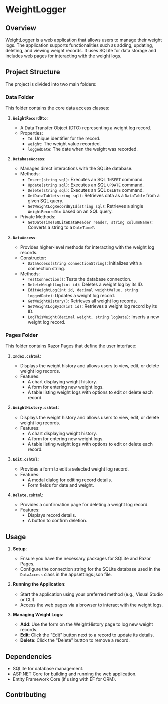 ﻿# WeightLogger

## Overview

WeightLogger is a web application that allows users to manage their weight logs. The application supports functionalities such as adding, updating, deleting, and viewing weight records. It uses SQLite for data storage and includes web pages for interacting with the weight logs.

## Project Structure

The project is divided into two main folders:

### Data Folder

This folder contains the core data access classes:

1. **`WeightRecordDto`**:
   - A Data Transfer Object (DTO) representing a weight log record.
   - Properties:
     - `Id`: Unique identifier for the record.
     - `weight`: The weight value recorded.
     - `loggedDate`: The date when the weight was recorded.

2. **`DatabaseAccess`**:
   - Manages direct interactions with the SQLite database.
   - Methods:
     - `Insert(string sql)`: Executes an SQL `INSERT` command.
     - `Update(string sql)`: Executes an SQL `UPDATE` command.
     - `Delete(string sql)`: Executes an SQL `DELETE` command.
     - `GetDataTable(string sql)`: Retrieves data as a `DataTable` from a given SQL query.
     - `GetWeightLogRecordById(string sql)`: Retrieves a single `WeightRecordDto` based on an SQL query.
   - Private Methods:
     - `GetDateTime(SQLiteDataReader reader, string columnName)`: Converts a string to a `DateTime?`.

3. **`DataAccess`**:
   - Provides higher-level methods for interacting with the weight log records.
   - Constructor:
     - `DataAccess(string connectionString)`: Initializes with a connection string.
   - Methods:
     - `TestConnection()`: Tests the database connection.
     - `DeleteWeightLog(int id)`: Deletes a weight log by its ID.
     - `EditWeightLog(int id, decimal weightValue, string loggedDate)`: Updates a weight log record.
     - `GetWeightHistory()`: Retrieves all weight log records.
     - `GetWeightLogById(int id)`: Retrieves a weight log record by its ID.
     - `LogThisWeight(decimal weight, string logDate)`: Inserts a new weight log record.

### Pages Folder

This folder contains Razor Pages that define the user interface:

1. **`Index.cshtml`**:
   - Displays the weight history and allows users to view, edit, or delete weight log records.
   - Features:
     - A chart displaying weight history.
     - A form for entering new weight logs.
     - A table listing weight logs with options to edit or delete each record.

2. **`WeightHistory.cshtml`**:
   - Displays the weight history and allows users to view, edit, or delete weight log records.
   - Features:
     - A chart displaying weight history.
     - A form for entering new weight logs.
     - A table listing weight logs with options to edit or delete each record.

3. **`Edit.cshtml`**:
   - Provides a form to edit a selected weight log record.
   - Features:
     - A modal dialog for editing record details.
     - Form fields for date and weight.

4. **`Delete.cshtml`**:
   - Provides a confirmation page for deleting a weight log record.
   - Features:
     - Displays record details.
     - A button to confirm deletion.

## Usage

1. **Setup**:
   - Ensure you have the necessary packages for SQLite and Razor Pages.
   - Configure the connection string for the SQLite database used in the `DataAccess` class in the appsettings.json file.

2. **Running the Application**:
   - Start the application using your preferred method (e.g., Visual Studio or CLI).
   - Access the web pages via a browser to interact with the weight logs.

3. **Managing Weight Logs**:
   - **Add**: Use the form on the WeightHistory page to log new weight records.
   - **Edit**: Click the "Edit" button next to a record to update its details.
   - **Delete**: Click the "Delete" button to remove a record.

## Dependencies

- SQLite for database management.
- ASP.NET Core for building and running the web application.
- Entity Framework Core (if using with EF for ORM).

## Contributing
